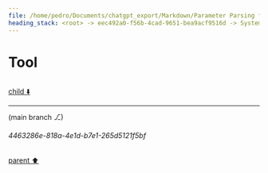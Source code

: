 ```yaml
---
file: /home/pedro/Documents/chatgpt_export/Markdown/Parameter Parsing for Python.md
heading_stack: <root> -> eec492a0-f56b-4cad-9651-bea9acf9516d -> System -> 514f9368-3433-4b57-a224-c3f1504a9180 -> System -> aaa2b4a4-16ee-4b1f-bcf8-2fa47cb24317 -> User -> 47c26f43-b655-4d60-b835-5966943f21d0 -> Assistant -> 12b1cc6b-18a6-4b4b-bcce-bae61a38f8f2 -> Tool -> 2d0f4f28-0afe-4c68-beb4-144b8ebf1878 -> Assistant -> Problem Analysis -> Plan -> 5c7e3ab1-2c64-4a6e-b418-7363f9260940 -> Assistant -> 0d50a4ea-44f5-46a4-9e57-e850767a7394 -> Tool -> 45602bb0-ea7f-4d6e-962f-9072b0564cca -> Assistant -> a86208ba-2773-4ff3-8870-4ba6f96373c2 -> Assistant -> c4ea14ab-f4b7-4ef7-9af4-fb93e8124ea1 -> Tool -> e82533cc-5287-4d6c-ae8f-7ee2f25991c7 -> Assistant -> 708dd07b-a37a-4010-a6b3-443954d384ec -> Assistant -> 54798ad7-a127-4dc6-8649-6eef93243ed7 -> Tool -> 23abd332-216c-4df4-8da1-75189eb64d3e -> Assistant -> ff023dab-c02f-4c22-b568-fa0979861a16 -> Assistant -> 0d69159a-bc8a-480d-a750-3241d9ae6464 -> Tool -> 08afd847-651a-43ea-8174-5ca80e66577f -> Assistant -> d12b224c-d6b6-496c-9505-ad68aa21f27b -> Assistant -> be0f58a0-59c5-43d6-9e2e-dd4b4d77ab7e -> Tool
---
```

# Tool

```python

```

[child ⬇️](#4463286e-818a-4e1d-b7e1-265d5121f5bf)

---

(main branch ⎇)
###### 4463286e-818a-4e1d-b7e1-265d5121f5bf
[parent ⬆️](#be0f58a0-59c5-43d6-9e2e-dd4b4d77ab7e)
